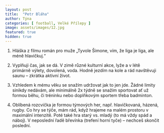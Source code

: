 ```yaml
---
layout: post
title:  "Petr Bláha"
author: Týna
categories: [ football, Velké Přílepy ]
image: assets/images/12.jpg
featured: true
hidden: true
---
```


1. Hláška z filmu román pro muže „Tyvole Šimone, vím, že liga je liga, ale méně hlavičkuj.“

2. Vyplňuji čas, jak se dá. V zimě různé kulturní akce, lyže a v létě primárně výlety, dovolená, voda. Hodně jezdím na kole a rád navštěvuji saunu – zkrátka aktivní život.

3. Vzhledem k mému věku se snažím udržovat jak to jen jde. Žádné limity sinikdy nedávám, ale minimálně 2x týdně se snažím sportovat ať už formou běhu, či tréninku nebo doplňkovým sportem třeba badminton.

4. Oblíbená rozcvička je formou týmových her, např. hlavičkovaná, házená, rugby. Co hry se týče, mám rád, když hrajeme na malém prostoru v maximální intenzitě. Poté také hra starý vs. mladý (to má vždy spád a náboj). V neposlední řadě břevínka (trefení horní tyče) – nechceš skončit poslední.

